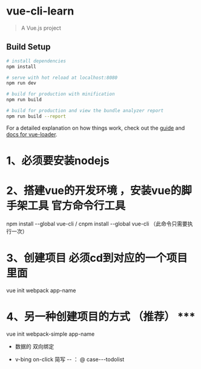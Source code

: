 # vue-cli-learn

> A Vue.js project

## Build Setup

``` bash
# install dependencies
npm install

# serve with hot reload at localhost:8080
npm run dev

# build for production with minification
npm run build

# build for production and view the bundle analyzer report
npm run build --report
```

For a detailed explanation on how things work, check out the [guide](http://vuejs-templates.github.io/webpack/) and [docs for vue-loader](http://vuejs.github.io/vue-loader).


# 1、必须要安装nodejs

# 2、搭建vue的开发环境 ，安装vue的脚手架工具   官方命令行工具
npm install --global vue-cli  /   cnpm install --global vue-cli         （此命令只需要执行一次）

# 3、创建项目   必须cd到对应的一个项目里面
vue init webpack app-name
	
# 4、另一种创建项目的方式   （推荐）  ***
vue init webpack-simple app-name


- 数据的 双向绑定

- v-bing on-click 简写 --  ：  @     case---todolist







